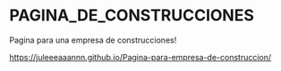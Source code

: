 # PAGINA_DE_CONSTRUCCIONES
Pagina para una empresa de construcciones!

https://juleeeaaannn.github.io/Pagina-para-empresa-de-construccion/
